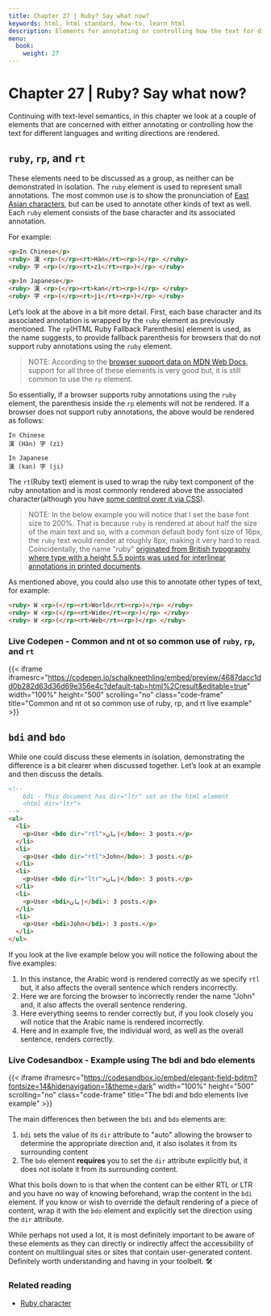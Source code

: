 ```yaml
---
title: Chapter 27 | Ruby? Say what now?
keywords: html, html standard, how-to, learn html
description: Elements for annotating or controlling how the text for different languages and writing directions are rendered.
menu:
  book:
    weight: 27
---
```


# Chapter 27 | Ruby? Say what now?

Continuing with text-level semantics, in this chapter we look at a couple of elements that are concerned with either annotating or controlling how the text for different languages and writing directions are rendered.

## `ruby`, `rp`, and `rt`

These elements need to be discussed as a group, as neither can be demonstrated in isolation. The `ruby` element is used to represent small annotations. The most common use is to show the pronunciation of [East Asian characters](https://en.wikipedia.org/wiki/CJK_characters), but can be used to annotate other kinds of text as well. Each `ruby` element consists of the base character and its associated annotation.

For example:

```html
<p>In Chinese</p>
<ruby> 漢 <rp>(</rp><rt>Hàn</rt><rp>)</rp> </ruby>
<ruby> 字 <rp>(</rp><rt>zì</rt><rp>)</rp> </ruby>

<p>In Japanese</p>
<ruby> 漢 <rp>(</rp><rt>kan</rt><rp>)</rp> </ruby>
<ruby> 字 <rp>(</rp><rt>ji</rt><rp>)</rp> </ruby>
```

Let’s look at the above in a bit more detail. First, each base character and its associated annotation is wrapped by the `ruby` element as previously mentioned. The `rp`(HTML Ruby Fallback Parenthesis) element is used, as the name suggests, to provide fallback parenthesis for browsers that do not support ruby annotations using the `ruby` element.

> NOTE: According to the [browser support data on MDN Web Docs](https://developer.mozilla.org/en-US/docs/Web/HTML/Element/ruby#browser_compatibility), support for all three of these elements is very good but, it is still common to use the `rp` element.

So essentially, if a browser supports ruby annotations using the `ruby` element, the parenthesis inside the `rp` elements will not be rendered. If a browser does not support ruby annotations, the above would be rendered as follows:

```text
In Chinese
漢 (Hàn) 字 (zì)

In Japanese
漢 (kan) 字 (ji)
```

The `rt`(Ruby text) element is used to wrap the ruby text component of the ruby annotation and is most commonly rendered above the associated character(although you have [some control over it via CSS](https://developer.mozilla.org/en-US/docs/Web/CSS/CSS_Ruby)).

> NOTE: In the below example you will notice that I set the base font size to 200%. That is because `ruby` is rendered at about half the size of the main text and so, with a common default body font size of 16px, the `ruby` text would render at roughly 8px, making it very hard to read. Coincidentally, the name "ruby" [originated from British typography where type with a height 5.5 points was used for interlinear annotations in printed documents](https://en.wikipedia.org/wiki/Ruby_character#History).

As mentioned above, you could also use this to annotate other types of text, for example:

```html
<ruby> W <rp>(</rp><rt>World</rt><rp>)</rp> </ruby>
<ruby> W <rp>(</rp><rt>Wide</rt><rp>)</rp> </ruby>
<ruby> W <rp>(</rp><rt>Web</rt><rp>)</rp> </ruby>
```

### Live Codepen - Common and nt ot so common use of `ruby`, `rp`, and `rt`

{{< iframe iframesrc="https://codepen.io/schalkneethling/embed/preview/4687dacc1dd0b282d63d36d69e356e4c?default-tab=html%2Cresult&editable=true" width="100%" height="500" scrolling="no" class="code-frame" title="Common and nt ot so common use of ruby, rp, and rt live example" >}}

## `bdi` and `bdo`

While one could discuss these elements in isolation, demonstrating the difference is a bit clearer when discussed together. Let’s look at an example and then discuss the details.

```html
<!-- 
    bdi - This document has dir="ltr" set on the html element
    <html dir="ltr">
-->
<ul>
  <li>
    <p>User <bdo dir="rtl">إيان</bdo>: 3 posts.</p>
  </li>
  <li>
    <p>User <bdo dir="rtl">John</bdo>: 3 posts.</p>
  </li>
  <li>
    <p>User <bdo dir="ltr">إيان</bdo>: 3 posts.</p>
  </li>
  <li>
    <p>User <bdi>إيان</bdi>: 3 posts.</p>
  </li>
  <li>
    <p>User <bdi>John</bdi>: 3 posts.</p>
  </li>
</ul>
```

If you look at the live example below you will notice the following about the five examples:

1. In this instance, the Arabic word is rendered correctly as we specify `rtl` but, it also affects the overall sentence which renders incorrectly.
2. Here we are forcing the browser to incorrectly render the name "John" and, it also affects the overall sentence rendering.
3. Here everything seems to render correctly but, if you look closely you will notice that the Arabic name is rendered incorrectly.
4. Here and in example five, the individual word, as well as the overall sentence, renders correctly.

### Live Codesandbox - Example using The bdi and bdo elements

{{< iframe iframesrc="https://codesandbox.io/embed/elegant-field-bdjtm?fontsize=14&hidenavigation=1&theme=dark" width="100%" height="500" scrolling="no" class="code-frame" title="The bdi and bdo elements live example" >}}

The main differences then between the `bdi` and `bdo` elements are:

1. `bdi` sets the value of its `dir` attribute to "auto" allowing the browser to determine the appropriate direction and, it also isolates it from its surrounding content
2. The `bdo` element **requires** you to set the `dir` attribute explicitly but, it does not isolate it from its surrounding content.

What this boils down to is that when the content can be either RTL or LTR and you have no way of knowing beforehand, wrap the content in the `bdi` element. If you know or wish to override the default rendering of a piece of content, wrap it with the `bdo` element and explicitly set the direction using the `dir` attribute.

While perhaps not used a lot, it is most definitely important to be aware of these elements as they can directly or indirectly affect the accessibility of content on multilingual sites or sites that contain user-generated content. Definitely worth understanding and having in your toolbelt. 🛠

### Related reading

- [Ruby character](https://en.wikipedia.org/wiki/Ruby_character)
